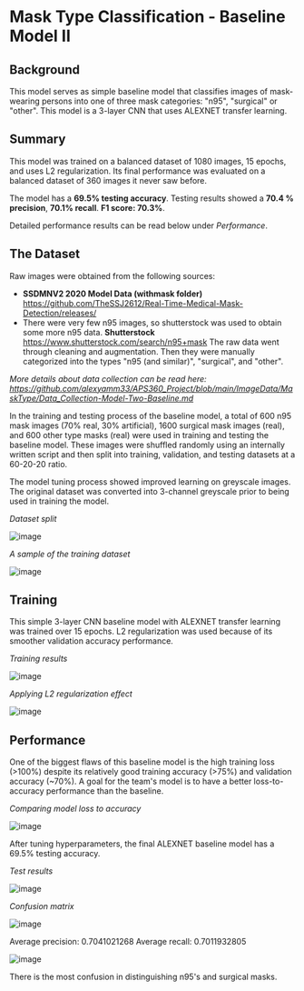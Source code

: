 # Mask Type Classification - Baseline Model II
## Background
This model serves as simple baseline model that classifies images of mask-wearing persons into one of three mask categories: "n95", "surgical" or "other". This model is a 3-layer CNN that uses ALEXNET transfer learning.

## Summary
This model was trained on a balanced dataset of 1080 images, 15 epochs, and uses L2 regularization. Its final performance was evaluated on a balanced dataset of 360 images it never saw before.

The model has a **69.5% testing accuracy**.
Testing results showed a **70.4 % precision**, **70.1% recall**.
**F1 score: 70.3%**.

Detailed performance results can be read below under *Performance*.

## The Dataset 
Raw images were obtained from the following sources:

* **SSDMNV2 2020 Model Data (withmask folder)** https://github.com/TheSSJ2612/Real-Time-Medical-Mask-Detection/releases/
* There were very few n95 images, so shutterstock was used to obtain some more n95 data. **Shutterstock** https://www.shutterstock.com/search/n95+mask
The raw data went through cleaning and augmentation. Then they were manually categorized into the types "n95 (and similar)", "surgical", and "other".

*More details about data collection can be read here: https://github.com/alexyamm33/APS360_Project/blob/main/ImageData/MaskType/Data_Collection-Model-Two-Baseline.md*

In the training and testing process of the baseline model, a total of 600 n95 mask images (70% real, 30% artificial), 1600 surgical mask images (real), and 600 other type masks (real) were used in training and testing the baseline model. These images were shuffled randomly using an internally written script and then split into training, validation, and testing datasets at a 60-20-20 ratio.

The model tuning process showed improved learning on greyscale images. The original dataset was converted into 3-channel greyscale prior to being used in training the model.

*Dataset split*

![image](https://user-images.githubusercontent.com/35859024/124389605-f60a6600-dcb5-11eb-9340-f91886013328.png)

*A sample of the training dataset*

![image](https://user-images.githubusercontent.com/35859024/124389356-ad05e200-dcb4-11eb-87ef-4da7319f776a.png)

## Training
This simple 3-layer CNN baseline model with ALEXNET transfer learning was trained over 15 epochs. L2 regularization was used because of its smoother validation accuracy performance.

*Training results*

![image](https://user-images.githubusercontent.com/35859024/124391042-9bc0d380-dcbc-11eb-863b-57026b3a1f2b.png)

*Applying L2 regularization effect*

![image](https://user-images.githubusercontent.com/35859024/125529542-5aad6b3c-bf2d-457f-a52f-314706b0e211.png)

## Performance

One of the biggest flaws of this baseline model is the high training loss (>100%) despite its relatively good training accuracy (>75%) and validation accuracy (~70%). A goal for the team's model is to have a better loss-to-accuracy performance than the baseline.

*Comparing model loss to accuracy*

![image](https://user-images.githubusercontent.com/35859024/125529843-e79860f1-965c-449d-9c6c-95b5f7b05d1b.png)

After tuning hyperparameters, the final ALEXNET baseline model has a 69.5% testing accuracy.

*Test results*

![image](https://user-images.githubusercontent.com/35859024/125530291-f159786c-5a8c-4b8b-896c-fcf3325266f2.png)

*Confusion matrix*

![image](https://user-images.githubusercontent.com/35859024/127873686-294067d1-0010-49a2-ba4e-f108cb8e7047.png)

Average precision: 0.7041021268
Average recall: 0.7011932805

![image](https://user-images.githubusercontent.com/35859024/125533503-5dbd6c66-58f0-4a7c-84e3-0e346fc0b36a.png)

There is the most confusion in distinguishing n95's and surgical masks.


